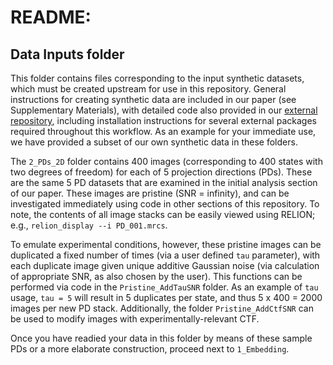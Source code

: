 # README: 
## Data Inputs folder

This folder contains files corresponding to the input synthetic datasets, which must be created upstream for use in this repository. General instructions for creating synthetic data are included in our paper (see Supplementary Materials), with detailed code also provided in our [external repository](https://github.com/evanseitz/cryoEM_synthetic_continua), including installation instructions for several external packages required throughout this workflow. As an example for your immediate use, we have provided a subset of our own synthetic data in these folders.

The `2_PDs_2D` folder contains 400 images (corresponding to 400 states with two degrees of freedom) for each of 5 projection directions (PDs). These are the same 5 PD datasets that are examined in the initial analysis section of our paper. These images are pristine (SNR = infinity), and can be investigated immediately using code in other sections of this repository. To note, the contents of all image stacks can be easily viewed using RELION; e.g., `relion_display --i PD_001.mrcs`.

To emulate experimental conditions, however, these pristine images can be duplicated a fixed number of times (via a user defined `tau` parameter), with each duplicate image given unique additive Gaussian noise (via calculation of appropriate SNR, as also chosen by the user). This functions can be performed via code in the `Pristine_AddTauSNR` folder. As an example of `tau` usage, `tau = 5` will result in 5 duplicates per state, and thus 5 x 400 = 2000 images per new PD stack. Additionally, the folder `Pristine_AddCtfSNR` can be used to modify images with experimentally-relevant CTF.

Once you have readied your data in this folder by means of these sample PDs or a more elaborate construction, proceed next to `1_Embedding`.

